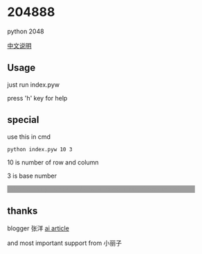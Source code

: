 # 204888
python 2048

[中文说明](http://www.writegamehouse.com/#/app/204888)

## Usage

just run index.pyw

press 'h' key for help

## special

use this in cmd

<code>python index.pyw 10 3</code>

10 is number of row and column

3 is base number

<span style="cursor: default;color: #9E9E9E;background-color: #9E9E9E;-webkit-touch-callout: none;-webkit-user-select: none;-khtml-user-select: none;-moz-user-select: none;-ms-user-select: none;user-select: none;" onmouseover="this.style.color = '#fff';" onmouseleave="this.style.color = '#9E9E9E';">&nbsp;when running , press 'a' for auto random run , 'i' for simpleAI run&nbsp;</span>

## thanks

blogger 张洋 [ai article](http://blog.codinglabs.org/articles/2048-ai-analysis.html)

and most important support from 小丽子
